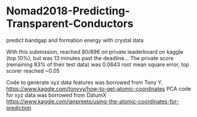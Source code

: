 # Nomad2018-Predicting-Transparent-Conductors
predict bandgap and formation energy with crystal data

With this submission, reached 80/896 on private leaderboard on kaggle (top 10%), but was 13 minutes past the deadline...
The private score (remaining 83% of their test data) was 0.0643 root mean square error, top scorer reached ~0.05
 
Code to generate xyz data features was borrowed from Tony Y. https://www.kaggle.com/tonyyy/how-to-get-atomic-coordinates 
PCA code for xyz data was borrowed from DatumX https://www.kaggle.com/janpreets/using-the-atomic-coordinates-for-prediction

